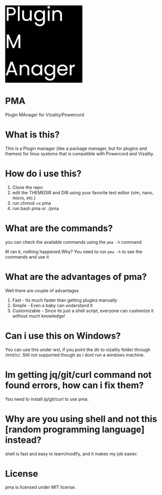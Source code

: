 <p align="left">
<img src="./assets/pma.png">
</p>


# PMA
Plugin MAnager for Vizality/Powercord
# What is this?
This is a Plugin manager (like a package manager, but for plugins and themes) for linux systems that is compatible with Powercord and Vizality.

# How do i use this?
1. Clone the repo
2. edit the THEMEDIR and DIR using your favorite text editor (vim, nano, micro, etc.)
3. run chmod +x pma
4. run bash pma or ./pma 


# What are the commands?
you can check the available commands using the `pma -h` command

#I ran it, nothing happened.Why?
You need to run `pma -h` to see the commands and use it

# What are the advantages of pma?
Well there are couple of advantages
1. Fast - Its much faster than getting plugins manually
2. Simple - Even a baby can understand it 
3. Customizable - Since its just a shell script, everyone can customize it without much knowledge!

# Can i use this on Windows?
You can use this under wsl, if you point the dir to vizality folder through /mnt/c/.
Still not supported though as i dont run a windows machine.

# Im getting jq/git/curl command not found errors, how can i fix them?
You need to install jq/git/curl to use pma.

# Why are you using shell and not this [random programming language] instead?
shell is fast and easy to learn/modify, and it makes my job easier.

# License
pma is licensed under MIT license.
